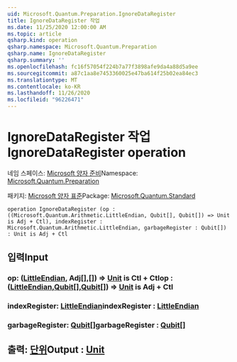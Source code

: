 ```yaml
---
uid: Microsoft.Quantum.Preparation.IgnoreDataRegister
title: IgnoreDataRegister 작업
ms.date: 11/25/2020 12:00:00 AM
ms.topic: article
qsharp.kind: operation
qsharp.namespace: Microsoft.Quantum.Preparation
qsharp.name: IgnoreDataRegister
qsharp.summary: ''
ms.openlocfilehash: fc16f57054f224b7a77f3898afe9da4a88d5a9ee
ms.sourcegitcommit: a87c1aa8e7453360025e47ba614f25b02ea84ec3
ms.translationtype: MT
ms.contentlocale: ko-KR
ms.lasthandoff: 11/26/2020
ms.locfileid: "96226471"
---
```

# <a name="ignoredataregister-operation"></a><span data-ttu-id="a408e-102">IgnoreDataRegister 작업</span><span class="sxs-lookup"><span data-stu-id="a408e-102">IgnoreDataRegister operation</span></span>

<span data-ttu-id="a408e-103">네임 스페이스: [Microsoft 양자 준비](xref:Microsoft.Quantum.Preparation)</span><span class="sxs-lookup"><span data-stu-id="a408e-103">Namespace: [Microsoft.Quantum.Preparation](xref:Microsoft.Quantum.Preparation)</span></span>

<span data-ttu-id="a408e-104">패키지: [Microsoft 양자 표준](https://nuget.org/packages/Microsoft.Quantum.Standard)</span><span class="sxs-lookup"><span data-stu-id="a408e-104">Package: [Microsoft.Quantum.Standard](https://nuget.org/packages/Microsoft.Quantum.Standard)</span></span>




```qsharp
operation IgnoreDataRegister (op : ((Microsoft.Quantum.Arithmetic.LittleEndian, Qubit[], Qubit[]) => Unit is Adj + Ctl), indexRegister : Microsoft.Quantum.Arithmetic.LittleEndian, garbageRegister : Qubit[]) : Unit is Adj + Ctl
```


## <a name="input"></a><span data-ttu-id="a408e-105">입력</span><span class="sxs-lookup"><span data-stu-id="a408e-105">Input</span></span>

### <a name="op--littleendianqubitqubit--unit--is-adj--ctl"></a><span data-ttu-id="a408e-106">op: ([LittleEndian](xref:Microsoft.Quantum.Arithmetic.LittleEndian), Adj[[],](xref:microsoft.quantum.lang-ref.qubit)[[]](xref:microsoft.quantum.lang-ref.qubit)) => [Unit](xref:microsoft.quantum.lang-ref.unit) is Ctl + Ctl</span><span class="sxs-lookup"><span data-stu-id="a408e-106">op : ([LittleEndian](xref:Microsoft.Quantum.Arithmetic.LittleEndian),[Qubit](xref:microsoft.quantum.lang-ref.qubit)[],[Qubit](xref:microsoft.quantum.lang-ref.qubit)[]) => [Unit](xref:microsoft.quantum.lang-ref.unit)  is Adj + Ctl</span></span>




### <a name="indexregister--littleendian"></a><span data-ttu-id="a408e-107">indexRegister: [LittleEndian](xref:Microsoft.Quantum.Arithmetic.LittleEndian)</span><span class="sxs-lookup"><span data-stu-id="a408e-107">indexRegister : [LittleEndian](xref:Microsoft.Quantum.Arithmetic.LittleEndian)</span></span>




### <a name="garbageregister--qubit"></a><span data-ttu-id="a408e-108">garbageRegister: [Qubit](xref:microsoft.quantum.lang-ref.qubit)[]</span><span class="sxs-lookup"><span data-stu-id="a408e-108">garbageRegister : [Qubit](xref:microsoft.quantum.lang-ref.qubit)[]</span></span>





## <a name="output--unit"></a><span data-ttu-id="a408e-109">출력: [단위](xref:microsoft.quantum.lang-ref.unit)</span><span class="sxs-lookup"><span data-stu-id="a408e-109">Output : [Unit](xref:microsoft.quantum.lang-ref.unit)</span></span>

